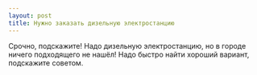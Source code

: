 ```yaml
---
layout: post 
title: Нужно заказать дизельную электростанцию 
--- 
```

Срочно, подскажите! Надо дизельную электростанцию, но в городе ничего подходящего не нашёл! Надо быстро найти хороший вариант, подскажите советом.
